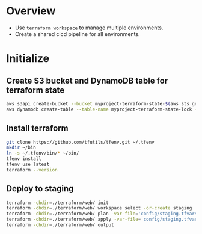 # Overview

- Use `terraform workspace` to manage multiple environments.
- Create a shared cicd pipeline for all environments.

# Initialize

## Create S3 bucket and DynamoDB table for terraform state

```bash
aws s3api create-bucket --bucket myproject-terraform-state-$(aws sts get-caller-identity --query Account --output text) --region ap-southeast-1 --create-bucket-configuration LocationConstraint=ap-southeast-1
aws dynamodb create-table --table-name myproject-terraform-state-lock --attribute-definitions AttributeName=LockID,AttributeType=S --key-schema AttributeName=LockID,KeyType=HASH --billing-mode PAY_PER_REQUEST
```

## Install terraform

```bash
git clone https://github.com/tfutils/tfenv.git ~/.tfenv
mkdir ~/bin
ln -s ~/.tfenv/bin/* ~/bin/
tfenv install
tfenv use latest
terraform --version
```

## Deploy to staging

```bash
terraform -chdir=./terraform/web/ init
terraform -chdir=./terraform/web/ workspace select -or-create staging
terraform -chdir=./terraform/web/ plan -var-file='config/staging.tfvars' -var="update_cicd=false"
terraform -chdir=./terraform/web/ apply -var-file='config/staging.tfvars' -var="update_cicd=false"
terraform -chdir=./terraform/web/ output
```
